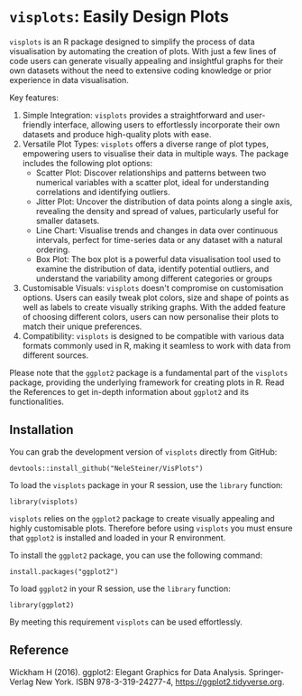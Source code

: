 `visplots`: Easily Design Plots 
===============================

`visplots` is an R package designed to simplify the process of data visualisation by automating the creation of plots. With just a few lines of code users can generate visually appealing and insightful graphs for their own datasets without the need to extensive coding knowledge or prior experience in data visualisation.

Key features: 
1. Simple Integration: `visplots` provides a straightforward and user-friendly interface, allowing users to effortlessly incorporate their own datasets and produce high-quality plots with ease.
2. Versatile Plot Types: `visplots` offers a diverse range of plot types, empowering users to visualise their data in multiple ways. The package includes the following plot options:
   - Scatter Plot: Discover relationships and patterns between two numerical variables with a scatter plot, ideal for understanding correlations and identifying outliers.
   - Jitter Plot: Uncover the distribution of data points along a single axis, revealing the density and spread of values, particularly useful for smaller datasets.
   - Line Chart: Visualise trends and changes in data over continuous intervals, perfect for time-series data or any dataset with a natural ordering.
   - Box Plot: The box plot is a powerful data visualisation tool used to examine the distribution of data, identify potential outliers, and understand the variability among different categories or groups
3.  Customisable Visuals: `visplots` doesn't compromise on customisation options. Users can easily tweak plot colors, size and shape of points as well as labels to create visually striking graphs. With the added feature of choosing different colors, users can now personalise their plots to match their unique preferences.
4.  Compatibility: `visplots` is designed to be compatible with various data formats commonly used in R, making it seamless to work with data from different sources.

Please note that the `ggplot2` package is a fundamental part of the `visplots` package, providing the underlying framework for creating plots in R. Read the References to get in-depth information about `ggplot2` and its functionalities. 


Installation 
-----------------

You can grab the development version of `visplots` directly from GitHub: 

```
devtools::install_github("NeleSteiner/VisPlots")
```

To load the `visplots` package in your R session, use the `library` function: 
```
library(visplots)
```

`visplots` relies on the `ggplot2` package to create visually appealing and highly customisable plots. Therefore before using `visplots` you must ensure that `ggplot2` is installed and loaded in your R environment.

To install the `ggplot2` package, you can use the following command: 
```
install.packages("ggplot2")
```

To load `ggplot2` in your R session, use the `library` function: 
```
library(ggplot2)
```

By meeting this requirement `visplots` can be used effortlessly.

Reference 
----------------
Wickham H (2016). ggplot2: Elegant Graphics for Data Analysis. Springer-Verlag New York. ISBN 978-3-319-24277-4, https://ggplot2.tidyverse.org.

